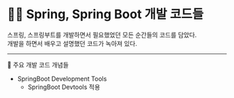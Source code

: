 # 👨‍💻 Spring, Spring Boot 개발 코드들

스프링, 스프링부트를 개발하면서 필요했었던 모든 순간들의 코드를 담았다.   
개발을 하면서 배우고 설명했던 코드가 녹아져 있다.

* * *

🚀 주요 개발 코드 개념들

* SpringBoot Development Tools
  * SpringBoot Devtools 적용
